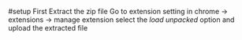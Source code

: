 #setup 
First Extract the zip file
Go to extension setting in chrome  -> extensions -> manage extension
select the *load unpacked* option and upload the extracted file

